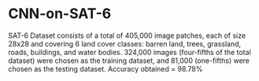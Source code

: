 # CNN-on-SAT-6
SAT-6 Dataset consists of a total of 405,000 image patches, each of size 28x28 and covering 6 land cover classes: barren land, trees, grassland, roads, buildings, and water bodies. 324,000 images (four-fifths of the total dataset) were chosen as the training dataset, and 81,000 (one-fifths) were chosen as the testing dataset. Accuracy obtained = 98.78%
